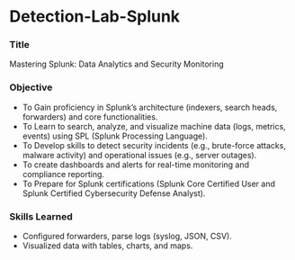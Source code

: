 # Detection-Lab-Splunk
### Title
Mastering Splunk: Data Analytics and Security Monitoring
### Objective
- To Gain proficiency in Splunk’s architecture (indexers, search heads, forwarders) and core functionalities.
- To Learn to search, analyze, and visualize machine data (logs, metrics, events) using SPL (Splunk Processing Language).
- To Develop skills to detect security incidents (e.g., brute-force attacks, malware activity) and operational issues (e.g., server outages).
- To create dashboards and alerts for real-time monitoring and compliance reporting.
- To Prepare for Splunk certifications (Splunk Core Certified User and Splunk Certified Cybersecurity Defense Analyst).

### Skills Learned
- Configured forwarders, parse logs (syslog, JSON, CSV).
- Visualized data with tables, charts, and maps.
